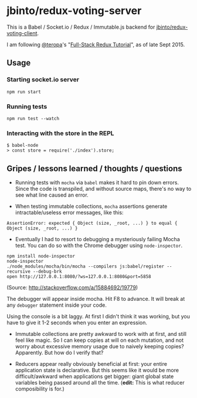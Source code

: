 # jbinto/redux-voting-server

This is a Babel / Socket.io / Redux / Immutable.js backend for [jbinto/redux-voting-client](https://github.com/jbinto/redux-voting-client).

I am following [@teropa](https://twitter.com/teropa)'s "[Full-Stack Redux Tutorial](http://teropa.info/blog/2015/09/10/full-stack-redux-tutorial.html)", as of late Sept 2015.

## Usage

### Starting socket.io server

```
npm run start
```

### Running tests

```
npm run test --watch
```

### Interacting with the store in the REPL

```
$ babel-node
> const store = require('./index').store;
```


## Gripes / lessons learned / thoughts / questions

* Running tests with `mocha` via `babel` makes it hard to pin down errors. Since the code is transpiled, and without source maps, there's no way to see what line caused an error.

* When testing immutable collections, `mocha` assertions generate intractable/useless error messages, like this:

```
AssertionError: expected { Object (size, _root, ...) } to equal { Object (size, _root, ...) }
```

* Eventually I had to resort to debugging a mysteriously failing Mocha test. You can do so with the Chrome debugger using `node-inspector`.

```
npm install node-inspector
node-inspector
./node_modules/mocha/bin/mocha --compilers js:babel/register --recursive --debug-brk
open http://127.0.0.1:8080/?ws=127.0.0.1:8080&port=5858
```

(Source: http://stackoverflow.com/a/15884692/19779)

The debugger will appear inside mocha. Hit F8 to advance. It will break at any `debugger` statement inside your code.

Using the console is a bit laggy. At first I didn't think it was working, but you have to give it 1-2 seconds when you enter an expression.


* Immutable collections are pretty awkward to work with at first, and still feel like magic. So I can keep copies at will on each mutation, and not worry about excessive memory usage due to naively keeping copies? Apparently. But how do I verify that?

* Reducers appear really obviously beneficial at first: your entire application state is declarative. But this seems like it would be more difficult/awkward when applications get bigger: giant global state variables being passed around all the time. (**edit:** This is what reducer composibility is for.)
